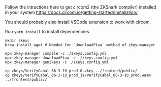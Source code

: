 Follow the intructions here to get circom2 (the ZKSnark compiler) installed in your system
https://docs.circom.io/getting-started/installation/

You should probably also install VSCode extension to work with circom.

Run `yarn install` to install dependencies.

```
mkdir zkeys
brew install wget # Needed for `downloadPtau` method of zkey-manager
```

```
npx zkey-manager compile -c ./zkeys.config.yml
npx zkey-manager downloadPtau -c ./zkeys.config.yml
npx zkey-manager genZkeys -c ./zkeys.config.yml

cp zkeys/VerifyCabal_86-3-10_prod.0.zkey ../frontend/public/
cp zkeys/VerifyCabal_86-3-10_prod_js/VerifyCabal_86-3-10_prod.wasm ../frontend/public/
```
